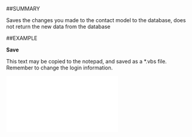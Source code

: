 
##SUMMARY

Saves the changes you made to the contact model to the database, does not return the new data from the database


##EXAMPLE

**Save**

This text may be copied to the notepad, and saved as a *.vbs file. Remember to change the login information.

![](..\..\Examples\vbs\SOContact.Save.vbs.txt)

